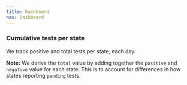 ```yaml
---
title: Dashboard
nav: Dashboard
---
```


<div class="dashboard">
  <div class="graphic" id=""></div>
  <div class="map" title="State Positive Cases / million people" id="state-map"></div>
  <div class="side-by-side">
    <div class="graphic" id="chart-daily-positive-total"></div>
    <div class="graphic" id="chart-daily-death-total"></div>
  </div>
  <div id="chart-state-small-multiples">
    <h3 class="chart-hed">Cumulative tests per state</h3>
    <p class="chart-dek">We track <span id="small-multiples-positive-span">positive</span> and <span id="small-multiples-total-span">total</span> tests per state, each day.</p>
    <div class="charts"><!-- where the graphics end up --></div>
    <div class="charts-notes">
      <p><strong>Note:</strong> We derive the <code>total</code> value by adding together the <code>positive</code> and <code>negative</code> value for each state. This is to account for differences in how states reporting <code>pending</code> tests.</p>
    </div>
  </div>
</div>

<script src="/_assets/js/d3.js"></script>
<script src="/_assets/js/britecharts.js"></script>

<!-- map resources -->
<link rel="stylesheet" href="https://unpkg.com/leaflet@1.6.0/dist/leaflet.css"
   integrity="sha512-xwE/Az9zrjBIphAcBb3F6JVqxf46+CDLwfLMHloNu6KEQCAWi6HcDUbeOfBIptF7tcCzusKFjFw2yuvEpDL9wQ=="
   crossorigin=""/>
<script src="https://unpkg.com/leaflet@1.6.0/dist/leaflet.js"
   integrity="sha512-gZwIG9x3wUXg2hdXF6+rVkLF/0Vi9U8D2Ntg4Ga5I5BZpVkVxlJWbSQtXPSiUTtC0TjtGOmxa1AJPuV0CPthew=="
   crossorigin=""></script>
<script src="https://cdn.jsdelivr.net/npm/@turf/turf@5/turf.min.js"></script>

<!-- scripts below are for Albers US map projections (currently unused) -->
<!--
<script src="https://unpkg.com/proj4leaflet@1.0.2/src/proj4leaflet.js"></script>
<script src="https://unpkg.com/proj4@2.6.0/dist/proj4-src.js"></script>
-->

<link rel="stylesheet" href="/_assets/css/_dashboard.css" >
<script src="/_assets/js/dashboard-charts.js"></script>
<script src="/_assets/js/dashboard-map.js"></script>
